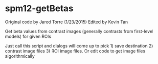 # spm12-getBetas
Original code by Jared Torre (1/23/2015)
Edited by Kevin Tan

Get beta values from contrast images (generally contrasts from first-level models) for given ROIs

Just call this script and dialogs will come up to pick 1) save destination 2) contrast image files 3) ROI image files. Or edit code to get image files algorithmically
